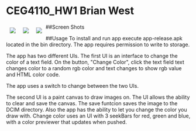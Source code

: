 # CEG4110_HW1 Brian West
##Screen Shots
<img src="https://drive.google.com/open?id=1m5hxAFaB33m1Ghrvgvokq15D10H_pJSB" align="left" hspace="10" vspace="10"></a>
<img src="https://drive.google.com/open?id=1W9jLNLdkiXCxEbHhyJPh1mKmC21slzYK" align="left" hspace="10" vspace="10"></a>
<img src="https://drive.google.com/open?id=1hiMYWfDa5FaPcFwSEIjq-Y6uRTYTOd2x" align="left" hspace="10" vspace="10"></a>

##Usage
To install and run app execute app-release.apk located in the bin directory.
The app requires permission to write to storage.

The app has two different UIs. The first UI is an interface to change the color of a text field. On the button, "Change Color", click the text field text changes color to a random rgb color and text changes to show rgb value and HTML color code. 

The app uses a switch to change between the two UIs.

The second UI is a paint canvas to draw images on. The UI allows the ability to clear and save the canvas. The save funtcion saves the image to the DCIM directory. Also the app has the ability to let you change the color you draw with. Change color uses an UI with 3 seekBars for red, green and blue, with a color previewer that updates when pushed. 

